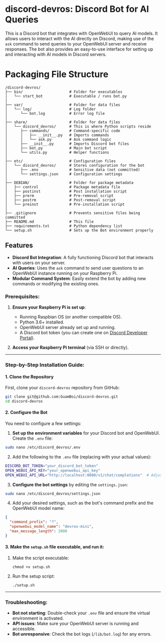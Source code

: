 # discord-devros: Discord Bot for AI Queries
This is a Discord bot that integrates with OpenWebUI to query AI models. It allows users to interact with the AI directly on Discord, making use of the `ask` command to send queries to your OpenWebUI server and receive responses. The bot also provides an easy-to-use interface for setting up and interacting with AI models in Discord servers.

# Packaging File Structure

```
/discord-devros/
├── bin/                     # Folder for executables
│   └── start_bot            # Executable / runs bot.py
|
├── var/                     # Folder for data files 
│   └── log/                 # Log folder
│      └── bot.log           # Error log file
│
├── share/                   # Folder for data files 
│   └── discord_devros/      # This is where Python scripts reside
│      ├── commands/         # Command-specific code
│      │   ├── __init__.py   # Imports commands
│      │   └── ask.py        # Ask command logic
│      ├── __init__.py       # Imports Discord bot files
│      ├── bot.py            # Main bot script
│      └── utils.py          # Helper functions
│
├── etc/                     # Configuration files
│   └── discord_devros/      # Stores configuration for the bot
│      ├── .env              # Sensitive data (not committed)
│      └── settings.json     # Configuration settings
│
├── DEBIAN/                  # Folder for package metadata
│   ├── control              # Package metadata file
│   ├── postinst             # Post installation script 
│   ├── prerm                # Pre-removal script
│   ├── postrm               # Post-removal script
│   └── preinst              # Pre-installation script
│
├── .gitignore               # Prevents sensitive files being committed
├── README.md                # This file
├── requirements.txt         # Python dependency list 
└── setup.sh                 # Sets up the Bot environment properly
```

## Features
- **Discord Bot Integration**: A fully functioning Discord bot that interacts with users on your server.
- **AI Queries**: Uses the `ask` command to send user questions to an OpenWebUI instance running on your Raspberry Pi.
- **Modular Command System**: Easily extend the bot by adding new commands or modifying the existing ones.

### Prerequisites:

1. **Ensure your Raspberry Pi is set up**:
    
    - Running Raspbian OS (or another compatible OS).
    - Python 3.6+ installed.
    - OpenWebUI server already set up and running.
    - A Discord bot token (you can create one on [Discord Developer Portal](https://discord.com/developers/docs/intro)).
2. **Access your Raspberry Pi terminal** (via SSH or directly).

---

### Step-by-Step Installation Guide:

#### 1. **Clone the Repository**

First, clone your `discord-devros` repository from GitHub:

```bash
git clone git@github.com:GuamBoi/discord-devros.git
cd discord-devros
```

#### 2. **Configure the Bot**

You need to configure a few settings:

1. **Set up the environment variables** for your Discord bot and OpenWebUI. Create the `.env` file:

```bash
sudo nano /etc/discord_devros/.env
```

2. Add the following to the `.env` file (replacing with your actual values):

```bash
DISCORD_BOT_TOKEN="your_discord_bot_token"
OPEN_WEBUI_API_KEY="your_openwebui_api_key"
OPEN_WEBUI_API_URL="http://localhost:8080/v1/chat/completions"  # Adjust if necessary
```

3. **Configure the bot settings** by editing the `settings.json`:

```bash
sudo nano /etc/discord_devros/settings.json
```

4. Add your desired settings, such as the bot's command prefix and the OpenWebUI model name:

```json
{
  "command_prefix": "?",
  "openwebui_model_name": "devros-mini",
  "max_message_length": 2000
}
```

#### 3. Make the `setup.sh` file executable, and run it:
1. Make the script executable:

	```shell
	chmod +x setup.sh
	```

2. Run the setup script:

	```
	./setup.sh
	```

---

### Troubleshooting:

- **Bot not starting**: Double-check your `.env` file and ensure the virtual environment is activated.
- **API issues**: Make sure your OpenWebUI server is running and accessible.
- **Bot unresponsive**: Check the bot logs (`/lib/bot.log`) for any errors.

